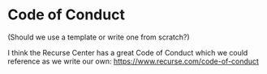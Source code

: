 # Code of Conduct 

(Should we use a template or write one from scratch?)

I think the Recurse Center has a great Code of Conduct which we could reference as we write our own: https://www.recurse.com/code-of-conduct
